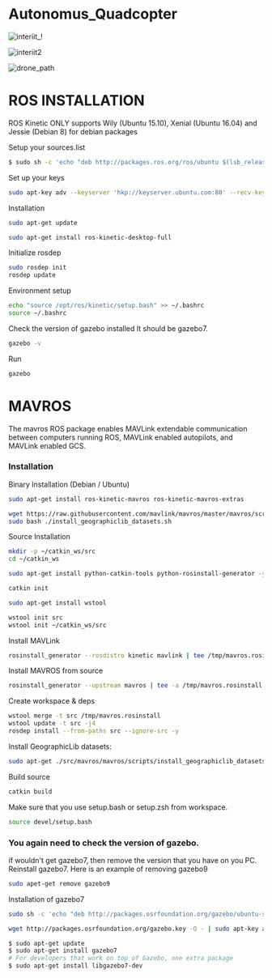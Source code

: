 # Autonomus_Quadcopter

![interiit_!](https://user-images.githubusercontent.com/39412350/70888928-6cc60c80-2007-11ea-9d29-2551dd660f18.png)

![interiit2](https://user-images.githubusercontent.com/39412350/70888941-7485b100-2007-11ea-88a8-08d0904c5e26.png)

![drone_path](https://user-images.githubusercontent.com/39412350/70888996-94b57000-2007-11ea-80b2-6c247ab3ddf8.png)





# ROS INSTALLATION 

ROS Kinetic ONLY supports Wily (Ubuntu 15.10), Xenial (Ubuntu 16.04) and Jessie (Debian 8) for debian packages

Setup your sources.list
```sh
$ sudo sh -c 'echo "deb http://packages.ros.org/ros/ubuntu $(lsb_release -sc) main" > /etc/apt/sources.list.d/ros-latest.list'
```

Set up your keys
```sh
sudo apt-key adv --keyserver 'hkp://keyserver.ubuntu.com:80' --recv-key C1CF6E31E6BADE8868B172B4F42ED6FBAB17C654
```

Installation
```sh
sudo apt-get update
```
```sh
sudo apt-get install ros-kinetic-desktop-full
```

Initialize rosdep
```sh
sudo rosdep init
rosdep update
```

Environment setup
```sh
echo "source /opt/ros/kinetic/setup.bash" >> ~/.bashrc
source ~/.bashrc
```
Check the version of gazebo installed
It should be gazebo7.
```sh
gazebo -v
```
Run 
```sh
gazebo
```


# MAVROS

The mavros ROS package enables MAVLink extendable communication between computers running ROS, MAVLink enabled autopilots, and MAVLink enabled GCS.

### Installation

Binary Installation (Debian / Ubuntu)
```sh
sudo apt-get install ros-kinetic-mavros ros-kinetic-mavros-extras
```
```sh
wget https://raw.githubusercontent.com/mavlink/mavros/master/mavros/scripts/install_geographiclib_datasets.sh
sudo bash ./install_geographiclib_datasets.sh
```
Source Installation
```sh
mkdir -p ~/catkin_ws/src
cd ~/catkin_ws
```
```sh
sudo apt-get install python-catkin-tools python-rosinstall-generator -y
```
```sh
catkin init
```
```sh
sudo apt-get install wstool
```
```sh
wstool init src
wstool init ~/catkin_ws/src
```
Install MAVLink
```sh
rosinstall_generator --rosdistro kinetic mavlink | tee /tmp/mavros.rosinstall
```

Install MAVROS from source 
```sh
rosinstall_generator --upstream mavros | tee -a /tmp/mavros.rosinstall
```
Create workspace & deps
```sh
wstool merge -t src /tmp/mavros.rosinstall
wstool update -t src -j4
rosdep install --from-paths src --ignore-src -y
```

Install GeographicLib datasets:
```sh
sudo apt-get ./src/mavros/mavros/scripts/install_geographiclib_datasets.sh
```
Build source
```sh
catkin build
```
Make sure that you use setup.bash or setup.zsh from workspace.
```sh
source devel/setup.bash
```
### You again need to check the version of gazebo.
if wouldn't get gazebo7, then remove the version that you have on you PC. Reinstall gazebo7.
Here is an example of removing gazebo9
```sh
sudo apet-get remove gazebo9
```
Installation of gazebo7
```sh
sudo sh -c 'echo "deb http://packages.osrfoundation.org/gazebo/ubuntu-stable `lsb_release -cs` main" > /etc/apt/sources.list.d/gazebo-stable.list'
```
```sh
wget http://packages.osrfoundation.org/gazebo.key -O - | sudo apt-key add -
```
```sh
$ sudo apt-get update
$ sudo apt-get install gazebo7
# For developers that work on top of Gazebo, one extra package
$ sudo apt-get install libgazebo7-dev
```
